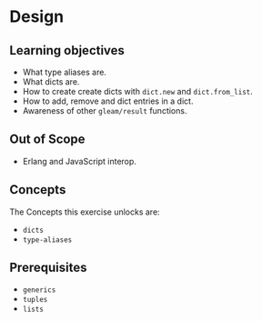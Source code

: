 # Design

## Learning objectives

- What type aliases are.
- What dicts are.
- How to create create dicts with `dict.new` and `dict.from_list`.
- How to add, remove and dict entries in a dict.
- Awareness of other `gleam/result` functions.

## Out of Scope

- Erlang and JavaScript interop.

## Concepts

The Concepts this exercise unlocks are:

- `dicts`
- `type-aliases`

## Prerequisites

- `generics`
- `tuples`
- `lists`
